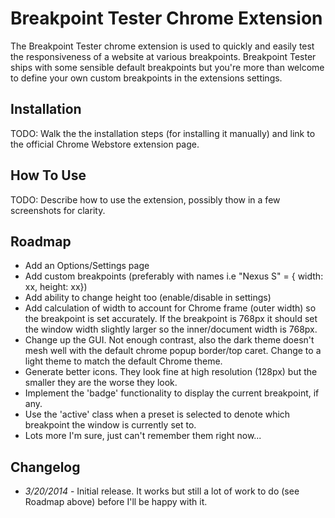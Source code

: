 # Breakpoint Tester Chrome Extension

The Breakpoint Tester chrome extension is used to quickly and easily test the responsiveness of a website at various breakpoints. Breakpoint Tester ships with some sensible default breakpoints but you're more than welcome to define your own custom breakpoints in the extensions settings.

## Installation
TODO: Walk the the installation steps (for installing it manually) and link to the official Chrome Webstore extension page.

## How To Use
TODO: Describe how to use the extension, possibly thow in a few screenshots for clarity.

## Roadmap
- Add an Options/Settings page
- Add custom breakpoints (preferably with names i.e "Nexus S" = { width: xx, height: xx})
- Add ability to change height too (enable/disable in settings)
- Add calculation of width to account for Chrome frame (outer width) so the breakpoint is set accurately. If the breakpoint is 768px it should set the window width slightly larger so the inner/document width is 768px.
- Change up the GUI. Not enough contrast, also the dark theme doesn't mesh well with the default chrome popup border/top caret. Change to a light theme to match the default Chrome theme.
- Generate better icons. They look fine at high resolution (128px) but the smaller they are the worse they look.
- Implement the 'badge' functionality to display the current breakpoint, if any.
- Use the 'active' class when a preset is selected to denote which breakpoint the window is currently set to.
- Lots more I'm sure, just can't remember them right now...

## Changelog
- *3/20/2014* - Initial release. It works but still a lot of work to do (see Roadmap above) before I'll be happy with it.